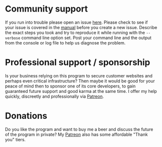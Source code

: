 ﻿# Community support
If you run into trouble please open an issue [here](https://github.com/win-acme/win-acme/issues).
Please check to see if your issue is covered in the [manual](/manual/) before you create a 
new issue. Describe the exact steps you took and try to reproduce it while running with the `--verbose` 
command line option set. Post your command line and the output from the console or log file to help 
us diagnose the problem.

# Professional support / sponsorship
Is your business relying on this program to secure customer websites and perhaps even critical 
infrastructure? Then maybe it would be good for your peace of mind then to sponsor one of its 
core developers, to gain guaranteed future support and good karma at the same time. I offer my 
help quickly, discreetly and professionally via [Patreon](https://www.patreon.com/woutertinus).

# Donations
Do you like the program and want to buy me a beer and discuss the future of the program in 
private? My [Patreon](https://www.patreon.com/woutertinus) also has some affordable 
"Thank you" tiers.
